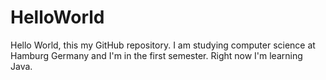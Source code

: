 # HelloWorld
Hello World, this my GitHub repository. 
I am studying computer science at Hamburg Germany and I'm in the first semester. 
Right now I'm learning Java. 
